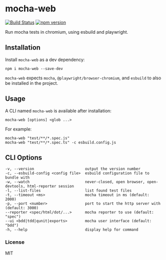 # mocha-web

[![Build Status](https://github.com/wixplosives/mocha-web/workflows/tests/badge.svg)](https://github.com/wixplosives/mocha-web/actions)
[![npm version](https://img.shields.io/npm/v/mocha-web.svg)](https://www.npmjs.com/package/mocha-web)

Run mocha tests in chromium, using esbuild and playwright.

## Installation

Install `mocha-web` as a dev dependency:

```
npm i mocha-web --save-dev
```

`mocha-web` expects `mocha`, `@playwright/browser-chromium`, and `esbuild` to also be installed in the project.

## Usage

A CLI named `mocha-web` is available after installation:

```
mocha-web [options] <glob ...>
```

For example:

```
mocha-web "test/**/*.spec.js"
mocha-web "test/**/*.spec.ts" -c esbuild.config.js
```

## CLI Options

```
-v, --version                       output the version number
-c, --esbuild-config <config file>  esbuild configuration file to bundle with
-w, --watch                         never-closed, open browser, open-devtools, html-reporter session
-l, --list-files                    list found test files
-t, --timeout <ms>                  mocha timeout in ms (default: 2000)
-p, --port <number>                 port to start the http server with (default: 3000)
--reporter <spec/html/dot/...>      mocha reporter to use (default: "spec")
--ui <bdd|tdd|qunit|exports>        mocha user interface (default: "bdd")
-h, --help                          display help for command
```

### License

MIT

